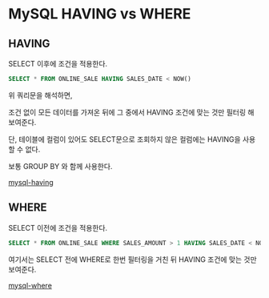# MySQL HAVING vs WHERE

## HAVING
SELECT 이후에 조건을 적용한다.

```sql
SELECT * FROM ONLINE_SALE HAVING SALES_DATE < NOW()
```

위 쿼리문을 해석하면,

조건 없이 모든 데이터를 가져온 뒤에 그 중에서 HAVING 조건에 맞는 것만 필터링 해 보여준다.

단, 테이블에 컬럼이 있어도 SELECT문으로 조회하지 않은 컬럼에는 HAVING을 사용할 수 없다.

 

보통 GROUP BY 와 함께 사용한다.

 

[mysql-having](https://www.mysqltutorial.org/mysql-having.aspx)


## WHERE
SELECT 이전에 조건을 적용한다.

```sql
SELECT * FROM ONLINE_SALE WHERE SALES_AMOUNT > 1 HAVING SALES_DATE < NOW()
```

여기서는 SELECT 전에 WHERE로 한번 필터링을 거친 뒤 HAVING 조건에 맞는 것만 보여준다.


[mysql-where](https://www.mysqltutorial.org/mysql-where/)
